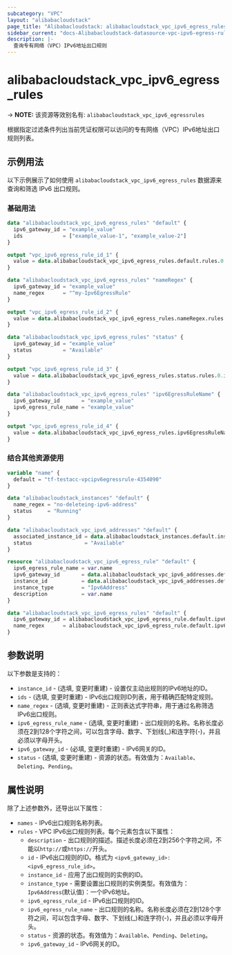 ```yaml
---
subcategory: "VPC"
layout: "alibabacloudstack"
page_title: "Alibabacloudstack: alibabacloudstack_vpc_ipv6_egress_rules"
sidebar_current: "docs-Alibabacloudstack-datasource-vpc-ipv6-egress-rules"
description: |- 
  查询专有网络（VPC）IPv6地址出口规则
---
```


# alibabacloudstack_vpc_ipv6_egress_rules
-> **NOTE:** 该资源等效别名有: `alibabacloudstack_vpc_ipv6_egressrules`

根据指定过滤条件列出当前凭证权限可以访问的专有网络（VPC）IPv6地址出口规则列表。

## 示例用法

以下示例展示了如何使用 `alibabacloudstack_vpc_ipv6_egress_rules` 数据源来查询和筛选 IPv6 出口规则。

### 基础用法

```terraform
data "alibabacloudstack_vpc_ipv6_egress_rules" "default" {
  ipv6_gateway_id = "example_value"
  ids             = ["example_value-1", "example_value-2"]
}

output "vpc_ipv6_egress_rule_id_1" {
  value = data.alibabacloudstack_vpc_ipv6_egress_rules.default.rules.0.id
}

data "alibabacloudstack_vpc_ipv6_egress_rules" "nameRegex" {
  ipv6_gateway_id = "example_value"
  name_regex      = "^my-Ipv6EgressRule"
}

output "vpc_ipv6_egress_rule_id_2" {
  value = data.alibabacloudstack_vpc_ipv6_egress_rules.nameRegex.rules.0.id
}

data "alibabacloudstack_vpc_ipv6_egress_rules" "status" {
  ipv6_gateway_id = "example_value"
  status          = "Available"
}

output "vpc_ipv6_egress_rule_id_3" {
  value = data.alibabacloudstack_vpc_ipv6_egress_rules.status.rules.0.id
}

data "alibabacloudstack_vpc_ipv6_egress_rules" "ipv6EgressRuleName" {
  ipv6_gateway_id       = "example_value"
  ipv6_egress_rule_name = "example_value"
}

output "vpc_ipv6_egress_rule_id_4" {
  value = data.alibabacloudstack_vpc_ipv6_egress_rules.ipv6EgressRuleName.rules.0.id
}
```

### 结合其他资源使用

```terraform
variable "name" {
  default = "tf-testacc-vpcipv6egressrule-4354090"
}

data "alibabacloudstack_instances" "default" {
  name_regex = "no-deleteing-ipv6-address"
  status     = "Running"
}

data "alibabacloudstack_vpc_ipv6_addresses" "default" {
  associated_instance_id = data.alibabacloudstack_instances.default.instances.0.id
  status                 = "Available"
}

resource "alibabacloudstack_vpc_ipv6_egress_rule" "default" {
  ipv6_egress_rule_name = var.name
  ipv6_gateway_id       = data.alibabacloudstack_vpc_ipv6_addresses.default.addresses.0.ipv6_gateway_id
  instance_id           = data.alibabacloudstack_vpc_ipv6_addresses.default.ids.0
  instance_type         = "Ipv6Address"
  description           = var.name
}

data "alibabacloudstack_vpc_ipv6_egress_rules" "default" {
  ipv6_gateway_id = alibabacloudstack_vpc_ipv6_egress_rule.default.ipv6_gateway_id
  name_regex      = alibabacloudstack_vpc_ipv6_egress_rule.default.ipv6_egress_rule_name
}
```

## 参数说明

以下参数是支持的：

* `instance_id` - (选填, 变更时重建) - 设置仅主动出规则的IPv6地址的ID。
* `ids` - (选填, 变更时重建) - IPv6出口规则ID列表，用于精确匹配特定规则。
* `name_regex` - (选填, 变更时重建) - 正则表达式字符串，用于通过名称筛选IPv6出口规则。
* `ipv6_egress_rule_name` - (选填, 变更时重建) - 出口规则的名称。名称长度必须在2到128个字符之间，可以包含字母、数字、下划线(_)和连字符(-)，并且必须以字母开头。
* `ipv6_gateway_id` - (必填, 变更时重建) - IPv6网关的ID。
* `status` - (选填, 变更时重建) - 资源的状态。有效值为：`Available`、`Deleting`、`Pending`。

## 属性说明

除了上述参数外，还导出以下属性：

* `names` - IPv6出口规则名称列表。
* `rules` - VPC IPv6出口规则列表。每个元素包含以下属性：
  * `description` - 出口规则的描述。描述长度必须在2到256个字符之间，不能以`http://`或`https://`开头。
  * `id` - IPv6出口规则的ID。格式为 `<ipv6_gateway_id>:<ipv6_egress_rule_id>`。
  * `instance_id` - 应用了出口规则的实例的ID。
  * `instance_type` - 需要设置出口规则的实例类型。有效值为：`Ipv6Address`(默认值)：一个IPv6地址。
  * `ipv6_egress_rule_id` - IPv6出口规则的ID。
  * `ipv6_egress_rule_name` - 出口规则的名称。名称长度必须在2到128个字符之间，可以包含字母、数字、下划线(_)和连字符(-)，并且必须以字母开头。
  * `status` - 资源的状态。有效值为：`Available`、`Pending`、`Deleting`。
  * `ipv6_gateway_id` - IPv6网关的ID。